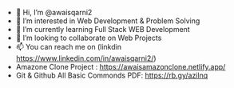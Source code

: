 - 👋 Hi, I’m @awaisqarni2
- 👀 I’m interested in Web Development & Problem Solving
- 🌱 I’m currently learning Full Stack WEB Development
- 💞️ I’m looking to collaborate on Web Projects
- 📫 You can reach me on (linkdin https://www.linkedin.com/in/awaisqarni2/)
- Amazone Clone Project : https://awaisamazonclone.netlify.app/
- Git & Github All Basic Commonds PDF: https://rb.gy/azilnq
